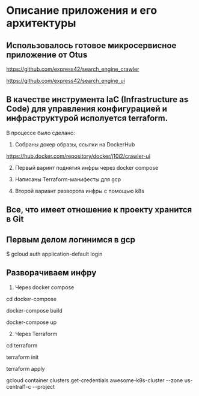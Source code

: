 # Описание приложения и его архитектуры

## Использовалось готовое микросервисное приложение от Otus

https://github.com/express42/search_engine_crawler

https://github.com/express42/search_engine_ui

## В качестве инструмента IaC (Infrastructure as Code) для управления конфигурацией и инфраструктурой исполуется terraform.

В процессе было сделано:

1. Собраны докер образы, ссылки на DockerHub

https://hub.docker.com/repository/docker/j10i2/crawler-ui

2. Первый варинт поднятия инфры через docker compose

3. Написаны Terrafоrm-манифесты для gcp

4. Второй вариант разворота инфры с помощью k8s

## Все, что имеет отношение к проекту хранится в Git

## Первым делом логинимся в gcp

$ gcloud auth application-default login

## Разворачиваем инфру 

1. Через docker compose

cd docker-compose

docker-compose build

docker-compose up

2. Через Terrafоrm

cd terraform

terraform init

terraform apply

gcloud container clusters get-credentials awesome-k8s-cluster --zone us-central1-c --project <name-of-project>


